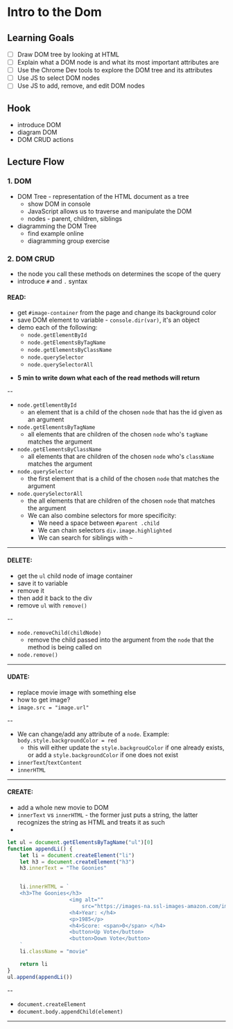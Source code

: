 # Intro to the Dom
 
## Learning Goals

- [ ] Draw DOM tree by looking at HTML
- [ ] Explain what a DOM node is and what its most important attributes are
- [ ] Use the Chrome Dev tools to explore the DOM tree and its attributes
- [ ] Use JS to select DOM nodes
- [ ] Use JS to add, remove, and edit DOM nodes

## Hook

* introduce DOM
* diagram DOM
* DOM CRUD actions

## Lecture Flow

### 1. DOM
* DOM Tree - representation of the HTML document as a tree
    * show DOM in console
    * JavaScript allows us to traverse and manipulate the DOM
    * nodes - parent, children, siblings
* diagramming the DOM Tree
    * find example online
    * diagramming group exercise

### 2. DOM CRUD

* the node you call these methods on determines the scope of the query
* introduce `#` and `.` syntax

#### READ:
- get `#image-container` from the page and change its background color
- save DOM element to variable - `console.dir(var)`, it's an object
- demo each of the following: 
    - `node.getElementById`
    - `node.getElementsByTagName`
    - `node.getElementsByClassName`
    - `node.querySelector`
    - `node.querySelectorAll`

* **5 min to write down what each of the read methods will return**

-- 
- `node.getElementById`
  - an element that is a child of the chosen `node` that has the id given as an argument
- `node.getElementsByTagName`
  - all elements that are children of the chosen `node` who's `tagName` matches the argument
- `node.getElementsByClassName`
  - all elements that are children of the chosen `node` who's `className` matches the argument
- `node.querySelector`
  - the first element that is a child of the chosen `node` that matches the argument
- `node.querySelectorAll`
  - the all elements that are children of the chosen `node` that matches the argument
  - We can also combine selectors for more specificity:
    - We need a space between `#parent .child`
    - We can chain selectors `div.image.highlighted`
    - We can search for siblings with `~`
     
---

#### DELETE:

* get the `ul` child node of image container
* save it to variable
* remove it
* then add it back to the div
* remove `ul` with `remove()`


--
- `node.removeChild(childNode)`
  - remove the child passed into the argument from the `node` that the method is being called on 
- `node.remove()`

---

#### UDATE:

* replace movie image with something else
* how to get image?
* `image.src = "image.url"`

--
- We can change/add any attribute of a `node`. Example: `body.style.backgroundColor = red`
  - this will either update the `style.backgroudColor` if one already exists, or add a `style.backgroundColor` if one does not exist
- `innerText`/`textContent`
- `innerHTML`
    
---

#### CREATE:
  
* add a whole new movie to DOM
* `innerText` vs `innerHTML` - the former just puts a string, the latter recognizes the string as HTML and treats it as such
* 

```javascript
let ul = document.getElementsByTagName("ul")[0]
function appendLi() {
    let li = document.createElement("li")
    let h3 = document.createElement("h3")
    h3.innerText = "The Goonies"


    li.innerHTML = `
    <h3>The Goonies</h3>
                    <img alt=""
                        src="https://images-na.ssl-images-amazon.com/images/I/515DYf99zfL.jpg" />
                    <h4>Year: </h4>
                    <p>1985</p>
                    <h4>Score: <span>0</span> </h4>
                    <button>Up Vote</button>
                    <button>Down Vote</button>
    `
    li.className = "movie"

    return li
}
ul.append(appendLi())
```
  
--
- `document.createElement`
- `document.body.appendChild(element)`

---